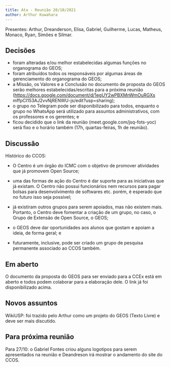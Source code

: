 ```yaml
---
title: Ata - Reunião 20/10/2021
author: Arthur Kuwahara
---
```


Presentes: Arthur, Dreanderson, Elisa, Gabriel, Guilherme, Lucas, Matheus, Monaco, Ryan, Simões e Silmar.

## Decisões
- foram alteradas e/ou melhor estabelecidas algumas funções no
organograma do GEOS;
- foram atribuídos todos os responsáveis por algumas áreas de
gerenciamento do organograma do GEOS;
- a Missão, os Valores e a Conclusão no documento de proposta do
GEOS serão melhores estabelecidas/escritas para a próxima reunião
(https://docs.google.com/document/d/1egUY2wPBXMnWmOuRGXs
mffpCI153AJ2vvNjRENWU-js/edit?usp=sharing);
- o grupo no Telegram pode ser disponibilizado para todos, enquanto o
grupo no WhatsApp será utilizado para assuntos administrativos,
com os professores e os gerentes; e
- ficou decidido que o link da reunião (meet.google.com/jsq-fots-yoc) será fixo e o horário também (17h, quartas-feiras, 1h de reunião).

## Discussão
Histórico do CCOS:
- O Centro é um órgão do ICMC com o objetivo de promover atividades
que já promovem Open Source;
- uma das formas de ação do Centro é dar suporte para as iniciativas
que já existam. O Centro não possui funcionários nem recursos para
pagar bolsas para desenvolvimento de softwares etc. porém, é
esperado que no futuro isso seja possível;
- já existiram outros grupos para serem apoiados, mas não existem
mais. Portanto, o Centro deve fomentar a criação de um grupo, no
caso, o Grupo de Extensão de Open Source, o GEOS;
- o GEOS deve dar oportunidades aos alunos que gostam e apoiam a
ideia, de forma geral; e

- futuramente, inclusive, pode ser criado um grupo de pesquisa
permanente associado ao CCOS também.

## Em aberto

O documento da proposta do GEOS para ser enviado para a CCEx
está em aberto e todos podem colaborar para a elaboração dele. O link
já foi disponibilizado acima.

## Novos assuntos

WikiUSP: foi trazido pelo Arthur como um projeto do GEOS (Texto
Livre) e deve ser mais discutido.

## Para próxima reunião

Para 27/10: o Gabriel Fontes criou alguns logotipos para serem
apresentados na reunião e Deandreson irá mostrar o andamento do
site do CCOS.
